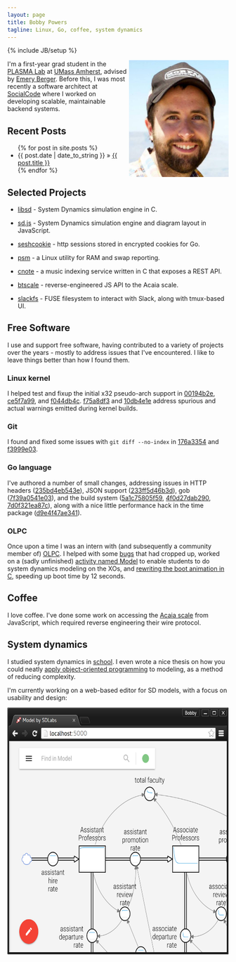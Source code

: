 ```yaml
---
layout: page
title: Bobby Powers
tagline: Linux, Go, coffee, system dynamics
---
```

{% include JB/setup %}

<img src="/images/headshot.jpg" width="227" height="266" style="float: right;" />

I'm a first-year grad student in the [PLASMA
Lab](http://plasma.cs.umass.edu/) at [UMass
Amherst](https://www.cics.umass.edu/), advised by [Emery
Berger](http://emeryberger.com/).  Before this, I was most recently a
software architect at [SocialCode](http://socialcode.com) where I
worked on developing scalable, maintainable backend systems.

## Recent Posts

<ul class="posts">
  {% for post in site.posts %}
    <li><span>{{ post.date | date_to_string }}</span> &raquo; <a href="{{ BASE_PATH }}{{ post.url }}">{{ post.title }}</a></li>
  {% endfor %}
</ul>

## Selected Projects

- [libsd](https://github.com/sdlabs/libsd) - System Dynamics
  simulation engine in C.

- [sd.js](https://github.com/sdlabs/sd.js) - System Dynamics
  simulation engine and diagram layout in JavaScript.

- [seshcookie](https://github.com/bpowers/seshcookie) - http sessions
  stored in encrypted cookies for Go.

- [psm](https://github.com/bpowers/psm2) - a Linux utility for RAM and
  swap reporting.

- [cnote](https://github.com/bpowers/cnote) - a music indexing service
  written in C that exposes a REST API.

- [btscale](https://github.com/bpowers/btscale) - reverse-engineered
  JS API to the Acaia scale.

- [slackfs](https://github.com/bpowers/slackfs) - FUSE filesystem to
  interact with Slack, along with tmux-based UI.


## Free Software

I use and support free software, having contributed to a variety of
projects over the years - mostly to address issues that I've
encountered.  I like to leave things better than how I found them.

### Linux kernel

I helped test and fixup the initial x32 pseudo-arch support in
[00194b2e](https://github.com/torvalds/linux/commit/00194b2e845da29395ad00c13a884d9acb9306b5),
[ce5f7a99](https://github.com/torvalds/linux/commit/ce5f7a99df87918b5be4618a9386213a8e9a7146),
and
[f044db4c](https://github.com/torvalds/linux/commit/f044db4cb4bf16893812d35b5fbeaaf3e30c9215).
[f75a8df3](https://github.com/torvalds/linux/commit/f75a8df3bd6466e29a4e40b86b2cfc96fe06d328)
and
[10db4e1e](https://github.com/torvalds/linux/commit/10db4e1e4e9a910a26b94045660e5ba7e7c71419)
address spurious and actual warnings emitted during kernel builds.

### Git

I found and fixed some issues with `git diff --no-index` in
[176a3354](https://github.com/git/git/commit/176a33542eddc6e319bfef4ca726813ce0b9af55)
and
[f3999e03](https://github.com/git/git/commit/f3999e03274df6b98a98a32912f5e171d6eea35f).

### Go language

I've authored a number of small changes, addressing issues in HTTP
headers
([235bd4eb543e](https://code.google.com/p/go/source/detail?r=)), JSON
support
([233ff5d46b3d](https://code.google.com/p/go/source/detail?r=233ff5d46b3d)),
gob
([7f39a0541e03](https://code.google.com/p/go/source/detail?r=7f39a0541e03)),
and the build system
([5a1c75805f59](https://code.google.com/p/go/source/detail?r=5a1c75805f59),
[4f0d27dab290](https://code.google.com/p/go/source/detail?r=4f0d27dab290),
[7d0f321ea87c](https://code.google.com/p/go/source/detail?r=7d0f321ea87c)),
along with a nice little performance hack in the time package
([d9e4f47ae341](https://code.google.com/p/go/source/detail?r=d9e4f47ae341)).

### OLPC

Once upon a time I was an intern with (and subsequently a community
member of) [OLPC](http://laptop.org).  I helped with some
[bugs](http://dev.laptop.org/ticket/6797) that had cropped up, worked
on a (sadly unfinished) [activity named
Model](http://wiki.laptop.org/go/Model) to enable students to do
system dynamics modeling on the XOs, and [rewriting the boot animation
in C](http://permalink.gmane.org/gmane.linux.laptop.olpc.devel/22884),
speeding up boot time by 12 seconds.

## Coffee

I love coffee.  I've done some work on accessing the [Acaia
scale](http://acaia.co/) from JavaScript, which required reverse
engineering their wire protocol.

## System dynamics

I studied system dynamics in [school](http://www.uib.no/rg/dynamics).
I even wrote a nice thesis on how you could neatly [apply
object-oriented programming](/thesis.pdf) to modeling, as a method of
reducing complexity.

I'm currently working on a web-based editor for SD models, with a
focus on usability and design:

<center><img src="/images/editor-screenshot.png" width="651" height="562" /></center>

<br>
<br>